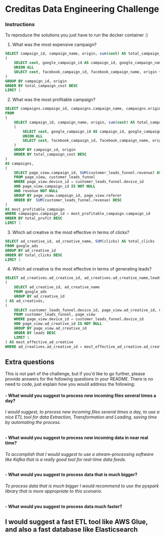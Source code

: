 # Creditas Data Engineering Challenge

### Instructions

To reproduce the solutions you just have to run the docker container :)

1. What was the most expensive campaign?
```sql
SELECT campaign_id, campaign_name, origin, sum(cost) AS total_campaign_cost  FROM 
(
    SELECT cost, google_campaign_id AS campaign_id, google_campaign_name AS campaign_name, origin from google_ads 
    UNION ALL 
    SELECT cost, facebook_campaign_id, facebook_campaign_name, origin from facebook_ads
) 
GROUP BY campaign_id, origin
ORDER BY total_campaign_cost DESC
LIMIT 1
```

2. What was the most profitable campaign?
```sql
SELECT campaigns.campaign_id, campaigns.campaign_name, campaigns.origin, total_revenue, total_campaign_cost, total_revenue - total_campaign_cost AS total_profit
FROM 
(
    SELECT campaign_id, campaign_name, origin, sum(cost) AS total_campaign_cost  FROM 
    (
        SELECT cost, google_campaign_id AS campaign_id, google_campaign_name AS campaign_name, origin from google_ads 
        UNION ALL 
        SELECT cost, facebook_campaign_id, facebook_campaign_name, origin from facebook_ads
    ) 
    GROUP BY campaign_id, origin
    ORDER BY total_campaign_cost DESC
) 
AS campaigns, 
(
    SELECT page_view.campaign_id, SUM(customer_leads_funnel.revenue) AS total_revenue
    FROM page_view, customer_leads_funnel
    WHERE page_view.device_id = customer_leads_funnel.device_id 
    AND page_view.campaign_id IS NOT NULL 
    AND revenue NOT NULL
    GROUP BY page_view.campaign_id, page_view.referer
    ORDER BY  SUM(customer_leads_funnel.revenue) DESC
) 
AS most_profitable_campaign
WHERE campaigns.campaign_id = most_profitable_campaign.campaign_id
ORDER BY total_profit DESC
LIMIT 1
```

3. Which ad creative is the most effective in terms of clicks?
```sql
SELECT ad_creative_id, ad_creative_name, SUM(clicks) AS total_clicks
FROM google_ads
GROUP BY ad_creative_id
ORDER BY total_clicks DESC    
LIMIT 1
```

4. Which ad creative is the most effective in terms of generating leads?
```sql
SELECT ad_creatives.ad_creative_id, ad_creatives.ad_creative_name,leads  FROM 
(
    SELECT ad_creative_id, ad_creative_name
    FROM google_ads
    GROUP BY ad_creative_id
) AS ad_creatives,
(
    SELECT customer_leads_funnel.device_id, page_view.ad_creative_id, COUNT(customer_leads_funnel.device_id) AS leads
    FROM customer_leads_funnel, page_view
    WHERE page_view.device_id = customer_leads_funnel.device_id
    AND page_view.ad_creative_id IS NOT NULL
    GROUP BY page_view.ad_creative_id
    ORDER BY leads DESC
    LIMIT 1
) AS most_effective_ad_creative
WHERE ad_creatives.ad_creative_id = most_effective_ad_creative.ad_creative_id

```

## Extra questions

This is not part of the challenge, but if you'd like to go further, please provide answers for the following questions in your README. There is no need to code, just explain how you would address the following:

#### - What would you suggest to process new incoming files several times a day?
###### I would suggest, to process new incoming files several times a day, to use a nice ETL tool for data Extraction, Transformation and Loading, saving time by automating the process.

#### - What would you suggest to process new incoming data in near real time?
###### To accomplish that I would suggest to use a stream-processing software like Kafka that is a really good tool for real-time data feeds.

#### - What would you suggest to process data that is much bigger?
###### To process data that is much bigger I would recommend to use the pyspark library that is more appropriate to this scenario.

#### - What would you suggest to process data much faster?
## I would suggest a fast ETL tool like AWS Glue, and also a fast database like Elasticsearch
